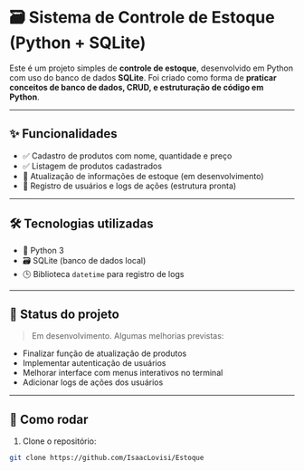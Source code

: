 # 🗃️ Sistema de Controle de Estoque (Python + SQLite)

Este é um projeto simples de **controle de estoque**, desenvolvido em Python com uso do banco de dados **SQLite**. Foi criado como forma de **praticar conceitos de banco de dados, CRUD, e estruturação de código em Python**.

---

## ✨ Funcionalidades

- ✅ Cadastro de produtos com nome, quantidade e preço  
- ✅ Listagem de produtos cadastrados  
- 🔄 Atualização de informações de estoque (em desenvolvimento)  
- 🔐 Registro de usuários e logs de ações (estrutura pronta)

---

## 🛠️ Tecnologias utilizadas

- 🐍 Python 3
- 🗃️ SQLite (banco de dados local)
- 🕒 Biblioteca `datetime` para registro de logs

---

## 🚧 Status do projeto

> Em desenvolvimento. Algumas melhorias previstas:

- Finalizar função de atualização de produtos
- Implementar autenticação de usuários
- Melhorar interface com menus interativos no terminal
- Adicionar logs de ações dos usuários

---

## 📁 Como rodar

1. Clone o repositório:
```bash
git clone https://github.com/IsaacLovisi/Estoque

